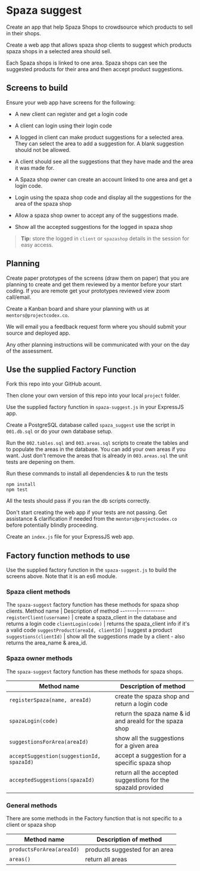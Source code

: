 # Spaza suggest

Create an app that help Spaza Shops to crowdsource which products to sell in their shops.

Create a web app that allows spaza shop clients to suggest which products spaza shops in a selected area should sell. 

Each Spaza shops is linked to one area. Spaza shops can see the suggested products for their area and then accept product suggestions.

## Screens to build

Ensure your web app have screens for the following:

* A new client can register and get a login code
* A client can login using their login code
* A logged in client can make product suggestions for a selected area. They can select the area to add a suggestion for. A blank suggestion should not be allowed.
* A client should see all the suggestions that they have made and the area it was made for.

* A Spaza shop owner can create an account linked to one area and get a login code.
* Login using the spaza shop code and display all the suggestions for the area of the spaza shop
* Allow a spaza shop owner to accept any of the suggestions made.
* Show all the accepted suggestions for the logged in spaza shop

> **Tip:** store the logged in `client` or `spazashop` details in the session for easy access.

## Planning

Create paper prototypes of the screens (draw them on paper) that you are planning to create and get them reviewed by a mentor before your start coding. If you are remote get your prototypes reviewed view zoom call/email.

Create a Kanban board and share your planning with us at `mentors@projectcodex.co`.

We will email you a feedback request form where you should submit your source and deployed app.

Any other planning instructions will be communicated with your on the day of the assessment. 

## Use the supplied Factory Function

Fork this repo into your GitHub acount. 

Then clone your own version of this repo into your local `project` folder.

Use the supplied factory function in `spaza-suggest.js` in your ExpressJS app.

Create a PostgreSQL database called `spaza_suggest` use the script in `001.db.sql` or do your own database setup.

Run the `002.tables.sql` and `003.areas.sql` scripts to create the tables and to populate the areas in the database. You can add your own areas if you want. Just don't remove the areas that is already in `003.areas.sql` the unit tests are depening on them.

Run these commands to install all dependencies & to run the tests

```
npm install
npm test
```

All the tests should pass if you ran the db scripts correctly.

Don't start creating the web app if your tests are not passing. Get assistance & clarification if needed from the `mentors@projectcodex.co` before potentially blindly proceeding.

Create an `index.js` file for your ExpressJS web app.

## Factory function methods to use

Use the supplied factory function in the `spaza-suggest.js` to build the screens above. Note that it is an es6 module.

### Spaza client methods

The `spaza-suggest` factory function has these methods for spaza shop clients.
Method name | Description of method
-------|-----------
`registerClient(username)` | create a spaza_client in the database and returns a login code
`clientLogin(code)` | returns the spaza_client info if it's a valid code
`suggestProduct(areaId, clientId)` | suggest a product 
`suggestions(clientId)` | show all the suggestions made by a client - also returns the area_name & area_id.

### Spaza owner methods

The `spaza-suggest` factory function has these methods for spaza shops.

Method name | Description of method
-------|-----------
`registerSpaza(name, areaId)` | create the spaza shop and return a login code
`spazaLogin(code)` | return the spaza name & id  and areaId for the spaza shop
`suggestionsForArea(areaId)` | show all the suggestions for a given area
`acceptSuggestion(suggestionId, spazaId)` | accept a suggestion for a specific spaza shop
`acceptedSuggestions(spazaId)` | return all the accepted suggestions for the spazaId provided

### General methods

There are some methods in the Factory function that is not specific to a client or spaza shop

Method name | Description of method
-------|-----------
`productsForArea(areaId)` | products suggested for an area
`areas()` | return all areas

